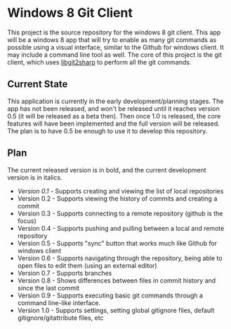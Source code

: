 Windows 8 Git Client
===

This project is the source repository for the windows 8 git client. This app will be a windows 8 app that will try to enable as many git commands as possible using a visual interface, similar to the Github for windows client. It may include a command line tool as well. The core of this project is the git client, which uses [libgit2sharp](https://github.com/libgit2/libgit2sharp/wiki) to perform all the git commands.

Current State
---

This application is currently in the early development/planning stages. The app has not been released, and won't be released until it reaches version 0.5 (it will be released as a beta then). Then once 1.0 is released, the core features will have been implemented and the full version will be released. The plan is to have 0.5 be enough to use it to develop this repository.

Plan
---

The current released version is in bold, and the current development version is in italics.

* *Version 0.1* - Supports creating and viewing the list of local repositories
* Version 0.2 - Supports viewing the history of commits and creating a commit
* Version 0.3 - Supports connecting to a remote repository (github is the focus)
* Version 0.4 - Supports pushing and pulling between a local and remote repository
* Version 0.5 - Supports "sync" button that works much like Github for windows client
* Version 0.6 - Supports navigating through the repository, being able to open files to edit them (using an external editor)
* Version 0.7 - Supports branches
* Version 0.8 - Shows differences between files in commit history and since the last commit
* Version 0.9 - Supports executing basic git commands through a command line-like interface.
* Version 1.0 - Supports settings, setting global gitignore files, default gitignore/gitattribute files, etc